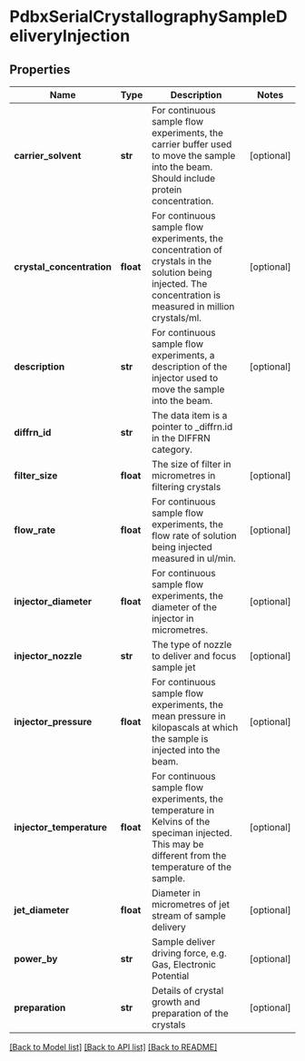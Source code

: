 # PdbxSerialCrystallographySampleDeliveryInjection

## Properties
Name | Type | Description | Notes
------------ | ------------- | ------------- | -------------
**carrier_solvent** | **str** | For continuous sample flow experiments, the carrier buffer used  to move the sample into the beam. Should include protein  concentration. | [optional] 
**crystal_concentration** | **float** | For continuous sample flow experiments, the concentration of  crystals in the solution being injected.   The concentration is measured in million crystals/ml. | [optional] 
**description** | **str** | For continuous sample flow experiments, a description of the injector used  to move the sample into the beam. | [optional] 
**diffrn_id** | **str** | The data item is a pointer to _diffrn.id in the DIFFRN  category. | 
**filter_size** | **float** | The size of filter in micrometres in filtering crystals | [optional] 
**flow_rate** | **float** | For continuous sample flow experiments, the flow rate of  solution being injected  measured in ul/min. | [optional] 
**injector_diameter** | **float** | For continuous sample flow experiments, the diameter of the  injector in micrometres. | [optional] 
**injector_nozzle** | **str** | The type of nozzle to deliver and focus sample jet | [optional] 
**injector_pressure** | **float** | For continuous sample flow experiments, the mean pressure  in kilopascals at which the sample is injected into the beam. | [optional] 
**injector_temperature** | **float** | For continuous sample flow experiments, the temperature in  Kelvins of the speciman injected. This may be different from  the temperature of the sample. | [optional] 
**jet_diameter** | **float** | Diameter in micrometres of jet stream of sample delivery | [optional] 
**power_by** | **str** | Sample deliver driving force, e.g. Gas, Electronic Potential | [optional] 
**preparation** | **str** | Details of crystal growth and preparation of the crystals | [optional] 

[[Back to Model list]](../README.md#documentation-for-models) [[Back to API list]](../README.md#documentation-for-api-endpoints) [[Back to README]](../README.md)

